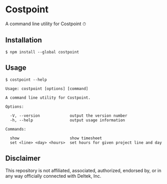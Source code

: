 # Costpoint

A command line utility for Costpoint ⏱

## Installation

```shellsession
$ npm install --global costpoint
```

## Usage

```shellsession
$ costpoint --help

Usage: costpoint [options] [command]

A command line utility for Costpoint.

Options:

  -V, --version             output the version number
  -h, --help                output usage information

Commands:

  show                      show timesheet
  set <line> <day> <hours>  set hours for given project line and day
```

## Disclaimer

This repository is not affiliated, associated, authorized, endorsed by, or in any way officially connected with Deltek, Inc.
